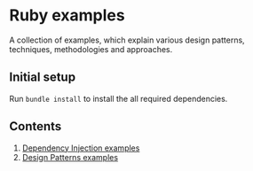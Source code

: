 # Ruby examples

A collection of examples, which explain various design patterns, techniques, methodologies and approaches.

## Initial setup

Run `bundle install` to install the all required dependencies.

## Contents

1. [Dependency Injection examples](src/dependency_injection/README.md)
1. [Design Patterns examples](src/design_patterns/README.md)
